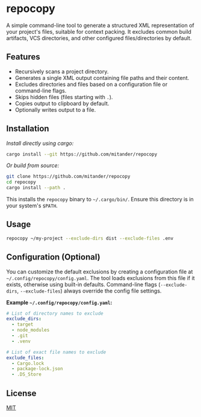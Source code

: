 # repocopy

A simple command-line tool to generate a structured XML representation of your project's files, suitable for context packing. It excludes common build artifacts, VCS directories, and other configured files/directories by default.

## Features
-   Recursively scans a project directory.
-   Generates a single XML output containing file paths and their content.
-   Excludes directories and files based on a configuration file or command-line flags.
-   Skips hidden files (files starting with `.`).
-   Copies output to clipboard by default.
-   Optionally writes output to a file.

## Installation
*Install directly using cargo:*
```bash
cargo install --git https://github.com/mitander/repocopy
```
*Or build from source:*
```bash
git clone https://github.com/mitander/repocopy
cd repocopy
cargo install --path .
```
This installs the `repocopy` binary to `~/.cargo/bin/`. Ensure this directory is in your system's `$PATH`.

## Usage
```bash
repocopy ~/my-project --exclude-dirs dist --exclude-files .env
```
## Configuration (Optional)

You can customize the default exclusions by creating a configuration file at `~/.config/repocopy/config.yaml`. The tool loads exclusions from this file if it exists, otherwise using built-in defaults. Command-line flags (`--exclude-dirs`, `--exclude-files`) always override the config file settings.

**Example `~/.config/repocopy/config.yaml`:**

```yaml
# List of directory names to exclude
exclude_dirs:
  - target
  - node_modules
  - .git
  - .venv

# List of exact file names to exclude
exclude_files:
  - Cargo.lock
  - package-lock.json
  - .DS_Store
```

## License
[MIT](/LICENSE)
